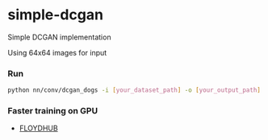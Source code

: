 # simple-dcgan
Simple DCGAN implementation

Using 64x64 images for input

### Run

```sh
python nn/conv/dcgan_dogs -i [your_dataset_path] -o [your_output_path]
```

### Faster training on GPU
* [FLOYDHUB](https://www.floydhub.com/)


